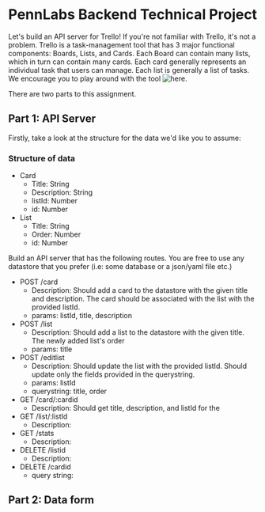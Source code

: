 # PennLabs Backend Technical Project
Let's build an API server for Trello! If you're not familiar with Trello, it's not a problem. Trello is a task-management tool
that has 3 major functional components: Boards, Lists, and Cards. Each Board can contain many lists, which in turn can contain many cards. 
Each card generally represents an individual task that users can manage. Each list is generally a list of tasks. We encourage you to play 
around with the tool ![here](http://www.trello.com).

There are two parts to this assignment. 


## Part 1: API Server

Firstly, take a look at the structure for the data we'd like you to assume:
### Structure of data
- Card
  - Title: String
  - Description: String
  - listId: Number
  - id: Number
- List
  - Title: String
  - Order: Number
  - id: Number

Build an API server that has the following routes. You are free to use any datastore that you prefer (i.e: some database or a json/yaml file etc.)
- POST /card
  - Description: Should add a card to the datastore with the given title and description. The card should be associated with the list with the provided listId.
  - params: listId, title, description
- POST /list
  - Description: Should add a list to the datastore with the given title. The newly added list's order 
  - params: title
- POST /editlist
  - Description: Should update the list with the provided listId. Should update only the fields provided in the querystring.
  - params: listId
  - querystring: title, order
- GET /card/:cardid
  - Description: Should get title, description, and listId for the 
- GET /list/:listId
  - Description: 
- GET /stats
  - Description: 
- DELETE /listid
  - Description: 
- DELETE /cardid
  - query string: 

## Part 2: Data form
